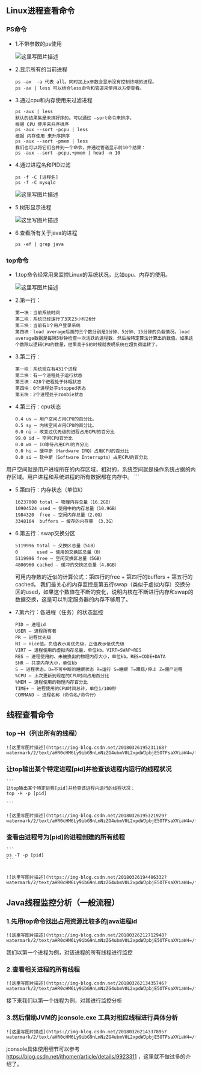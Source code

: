 ﻿## Linux进程查看命令
### PS命令
- 1.不带参数的ps使用

	![这里写图片描述](https://img-blog.csdn.net/20180326193105204?watermark/2/text/aHR0cHM6Ly9ibG9nLmNzZG4ubmV0L2xpdWJpbjE5OTFsaXViaW4=/font/5a6L5L2T/fontsize/400/fill/I0JBQkFCMA==/dissolve/70)
	
- 2.显示所有的当前进程

	```
	ps –ax  -a 代表 all。同时加上x参数会显示没有控制终端的进程。
	ps -ax | less 可以结合less命令和管道来使用以方便查看。
	```
- 3.通过cpu和内存使用来过滤进程

	```
	ps -aux | less
	默认的结果集是未排好序的。可以通过 –sort命令来排序。
	根据 CPU 使用来升序排序
	ps -aux --sort -pcpu | less
	根据 内存使用 来升序排序
	ps -aux --sort -pmem | less
	我们也可以将它们合并到一个命令，并通过管道显示前10个结果：
	ps -aux --sort -pcpu,+pmem | head -n 10

	```
- 4.通过进程名和PID过滤

	```
	ps -f -C [进程名]
	ps -f -C mysqld
	```
	
	![这里写图片描述](https://img-blog.csdn.net/20180326193641782?watermark/2/text/aHR0cHM6Ly9ibG9nLmNzZG4ubmV0L2xpdWJpbjE5OTFsaXViaW4=/font/5a6L5L2T/fontsize/400/fill/I0JBQkFCMA==/dissolve/70)
	
- 5.树形显示进程

	![这里写图片描述](https://img-blog.csdn.net/20180326193834102?watermark/2/text/aHR0cHM6Ly9ibG9nLmNzZG4ubmV0L2xpdWJpbjE5OTFsaXViaW4=/font/5a6L5L2T/fontsize/400/fill/I0JBQkFCMA==/dissolve/70)
	
- 6.查看所有关于java的进程

	```
	ps -ef | grep java
	```
	
### top命令
- 1.top命令经常用来监控Linux的系统状况，比如cpu、内存的使用。

	![这里写图片描述](https://img-blog.csdn.net/20180326194526863?watermark/2/text/aHR0cHM6Ly9ibG9nLmNzZG4ubmV0L2xpdWJpbjE5OTFsaXViaW4=/font/5a6L5L2T/fontsize/400/fill/I0JBQkFCMA==/dissolve/70)
	
- 2.第一行：

	```
	第一块：当前系统时间
	第二块：系统已经运行了3天23小时26分
	第三块：当前有1个用户登录系统
	第四块：load average后面的三个数分别是1分钟、5分钟、15分钟的负载情况。load average数据是每隔5秒钟检查一次活跃的进程数，然后按特定算法计算出的数值。如果这个数除以逻辑CPU的数量，结果高于5的时候就表明系统在超负荷运转了。
	```
	
- 3.第二行：

	```
	第一块：系统现在有431个进程
	第二块：有一个进程处于运行状态
	第三块：428个进程处于休眠状态
	第四块：0个进程处于stopped状态
	第五块：2个进程处于zombie状态
	```
	
- 4.第三行：cpu状态

	```
	0.4 us — 用户空间占用CPU的百分比。
	0.5 sy — 内核空间占用CPU的百分比。
	0.0 ni — 改变过优先级的进程占用CPU的百分比
	99.0 id — 空闲CPU百分比
	0.0 wa — IO等待占用CPU的百分比
	0.0 hi — 硬中断（Hardware IRQ）占用CPU的百分比
	0.0 si — 软中断（Software Interrupts）占用CPU的百分比
用户空间就是用户进程所在的内存区域，相对的，系统空间就是操作系统占据的内存区域。用户进程和系统进程的所有数据都在内存中。
	```
	
	

- 5.第四行：内存状态（单位k）

	```
	16237008 total — 物理内存总量（16.2GB）
	10904524 used — 使用中的内存总量（10.9GB）
	1984320  free — 空闲内存总量（2.0G）
	3348164  buffers — 缓存的内存量 （3.3G）
	```



- 6.第五行：swap交换分区
	
	```
	5119996 total — 交换区总量（5GB）
	0       used — 使用的交换区总量（0）
	5119996 free — 空闲交换区总量（5GB）
	4800960 cached — 缓冲的交换区总量（4.8GB）
	```

	可用内存数的近似的计算公式：第四行的free + 第四行的buffers + 第五行的cached。
我们最关心的内存监控是第五行swap（类似于虚拟内存）交换分区的used，如果这个数值在不断的变化，说明内核在不断进行内存和swap的数据交换，这是可以判定服务器的内存不够用了。

- 7.第六行：各进程（任务）的状态监控

	```
	PID — 进程id
	USER — 进程所有者
	PR — 进程优先级
	NI — nice值。负值表示高优先级，正值表示低优先级
	VIRT — 进程使用的虚拟内存总量，单位kb。VIRT=SWAP+RES
	RES — 进程使用的、未被换出的物理内存大小，单位kb。RES=CODE+DATA
	SHR — 共享内存大小，单位kb
	S — 进程状态。D=不可中断的睡眠状态 R=运行 S=睡眠 T=跟踪/停止 Z=僵尸进程
	%CPU — 上次更新到现在的CPU时间占用百分比
	%MEM — 进程使用的物理内存百分比
	TIME+ — 进程使用的CPU时间总计，单位1/100秒
	COMMAND — 进程名称（命令名/命令行）
	```

## 线程查看命令
### top –H（列出所有的线程）
	
	![这里写图片描述](https://img-blog.csdn.net/20180326195231168?watermark/2/text/aHR0cHM6Ly9ibG9nLmNzZG4ubmV0L2xpdWJpbjE5OTFsaXViaW4=/font/5a6L5L2T/fontsize/400/fill/I0JBQkFCMA==/dissolve/70)
	
### 让top输出某个特定进程[pid]并检查该进程内运行的线程状况

	```
	让top输出某个特定进程[pid]并检查该进程内运行的线程状况：
	top -H -p [pid]

	```

	![这里写图片描述](https://img-blog.csdn.net/20180326195321929?watermark/2/text/aHR0cHM6Ly9ibG9nLmNzZG4ubmV0L2xpdWJpbjE5OTFsaXViaW4=/font/5a6L5L2T/fontsize/400/fill/I0JBQkFCMA==/dissolve/70)
	
### 查看由进程号为[pid]的进程创建的所有线程

	```
	ps -T -p [pid]
	```
	
	
	![这里写图片描述](https://img-blog.csdn.net/20180326194406332?watermark/2/text/aHR0cHM6Ly9ibG9nLmNzZG4ubmV0L2xpdWJpbjE5OTFsaXViaW4=/font/5a6L5L2T/fontsize/400/fill/I0JBQkFCMA==/dissolve/70)

## Java线程监控分析（一般流程）
### 1.先用top命令找出占用资源比较多的java进程id

	![这里写图片描述](https://img-blog.csdn.net/20180326212712948?watermark/2/text/aHR0cHM6Ly9ibG9nLmNzZG4ubmV0L2xpdWJpbjE5OTFsaXViaW4=/font/5a6L5L2T/fontsize/400/fill/I0JBQkFCMA==/dissolve/70)
	
我们以第一个进程为例，对该进程的所有线程进行监控
### 2.查看相关进程的所有线程

	![这里写图片描述](https://img-blog.csdn.net/20180326213435746?watermark/2/text/aHR0cHM6Ly9ibG9nLmNzZG4ubmV0L2xpdWJpbjE5OTFsaXViaW4=/font/5a6L5L2T/fontsize/400/fill/I0JBQkFCMA==/dissolve/70)
	
接下来我们以第一个线程为例，对其进行监控分析
### 3.然后借助JVM的 jconsole.exe  工具对相应线程进行具体分析

	![这里写图片描述](https://img-blog.csdn.net/20180326214337895?watermark/2/text/aHR0cHM6Ly9ibG9nLmNzZG4ubmV0L2xpdWJpbjE5OTFsaXViaW4=/font/5a6L5L2T/fontsize/400/fill/I0JBQkFCMA==/dissolve/70)
	
jconsole具体使用细节可以参考 https://blog.csdn.net/ithomer/article/details/9923311 ，这里就不做过多的介绍了。

